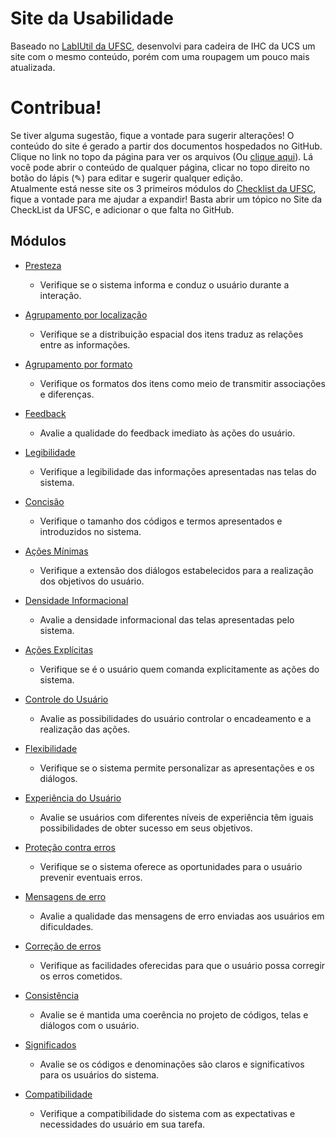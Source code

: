 # Site da Usabilidade

Baseado no [LabIUtil	da UFSC](http://www.labiutil.inf.ufsc.br/ergolist/check.htm), desenvolvi para cadeira de IHC da UCS um site com o mesmo conteúdo, porém com uma roupagem um pouco mais atualizada.

# Contribua!
Se tiver alguma sugestão, fique a vontade para sugerir alterações! O conteúdo do site é gerado a partir dos documentos hospedados no GitHub.   
Clique no link no topo da página para ver os arquivos (Ou [clique aqui](https://github.com/usabilidade/usabilidade.github.io)). Lá você pode abrir o conteúdo de qualquer página, clicar no topo direito no botão do lápis (✎) para editar e sugerir qualquer edição.   
Atualmente está nesse site os 3 primeiros módulos do [Checklist	da UFSC](http://www.labiutil.inf.ufsc.br/ergolist/check.htm), fique a vontade para me ajudar a expandir! Basta abrir um tópico no Site da CheckList da UFSC, e adicionar o que falta no GitHub.

## Módulos
- [Presteza](/presteza)
  - Verifique se o sistema informa e conduz o usuário durante a interação.
- [Agrupamento por localização](/agrupamento-por-localizacao)
  - Verifique se a distribuição espacial dos itens traduz as relações entre as informações.

- [Agrupamento por formato](/agrupamento-por-formato)
  - Verifique os formatos dos itens como meio de transmitir associações e diferenças.

- [Feedback](/agrupamento-por-formato)
  - Avalie a qualidade do feedback imediato às ações do usuário.

- [Legibilidade]()
  - Verifique a legibilidade das informações apresentadas nas telas do sistema.

- [Concisão]()
  - Verifique o tamanho dos códigos e termos apresentados e introduzidos no sistema.

- [Ações Mínimas]()
  - Verifique a extensão dos diálogos estabelecidos para a realização dos objetivos do usuário.

- [Densidade Informacional]()
  - Avalie a densidade informacional das telas apresentadas pelo sistema.

- [Ações Explícitas]()
  - Verifique se é o usuário quem comanda explicitamente as ações do sistema.

- [Controle do Usuário]()
  - Avalie as possibilidades do usuário controlar o encadeamento e a realização das ações.

- [Flexibilidade]()
  - Verifique se o sistema permite personalizar as apresentações e os diálogos.

- [Experiência do Usuário]()
  - Avalie se usuários com diferentes níveis de experiência têm iguais possibilidades de obter sucesso em seus  objetivos.

- [Proteção contra erros]()
  - Verifique se o sistema oferece as oportunidades para o usuário prevenir eventuais erros.

- [Mensagens de erro]()
  - Avalie a qualidade das mensagens de erro enviadas aos usuários em dificuldades.

- [Correção de erros]()
  - Verifique as facilidades oferecidas para que o usuário possa corregir os erros cometidos.

- [Consistência]()
  - Avalie se é mantida uma coerência no projeto de códigos, telas e diálogos com o usuário.

- [Significados]()
  - Avalie se os códigos e denominações são claros e significativos para os usuários do sistema.

- [Compatibilidade]()
  - Verifique a compatibilidade do sistema com as expectativas e necessidades do usuário em sua tarefa.
